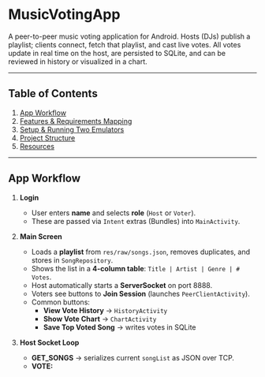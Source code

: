 # MusicVotingApp

A peer-to-peer music voting application for Android. Hosts (DJs) publish a playlist; clients connect, fetch that playlist, and cast live votes. All votes update in real time on the host, are persisted to SQLite, and can be reviewed in history or visualized in a chart.

---

## Table of Contents

1. [App Workflow](#app-workflow)  
2. [Features & Requirements Mapping](#features--requirements-mapping)  
3. [Setup & Running Two Emulators](#setup--running-two-emulators)  
4. [Project Structure](#project-structure)  
5. [Resources](#resources)  

---

## App Workflow

1. **Login**  
   - User enters **name** and selects **role** (`Host` or `Voter`).  
   - These are passed via `Intent` extras (Bundles) into `MainActivity`.

2. **Main Screen**  
   - Loads a **playlist** from `res/raw/songs.json`, removes duplicates, and stores in `SongRepository`.  
   - Shows the list in a **4-column table**: `Title | Artist | Genre | # Votes`.  
   - Host automatically starts a **ServerSocket** on port 8888.  
   - Voters see buttons to **Join Session** (launches `PeerClientActivity`).  
   - Common buttons:  
     - **View Vote History** → `HistoryActivity`  
     - **Show Vote Chart** → `ChartActivity`  
     - **Save Top Voted Song** → writes votes in SQLite  

3. **Host Socket Loop**  
   - **GET_SONGS** → serializes current `songList` as JSON over TCP.  
   - **VOTE:<title>:<voter>** → host parses, calls `Song.vote(voter)`, writes each vote to SQLite, then calls `adapter.notifyDataSetChanged()` to refresh the table.

4. **Client Screen**  
   - Enter host IP, tap **Join Session** → sends `GET_SONGS`, parses JSON, populates `ListView` in single-choice mode.  
   - Select one song, then tap **Confirm Vote** → sends `VOTE:<title>:<username>`.  
   - Optional polling can refresh the list every few seconds.

5. **HistoryActivity**  
   - Reads from SQLite table `votes(title, artist, voter)`, displays each vote in a scrollable log.  
   - **Clear History** button deletes all records.

6. **ChartActivity**  
   - Uses MPAndroidChart to render a bar chart of current vote counts from the live `songList`.  
   - **Reload Chart** button redraws with fresh data.

---

## Features & Requirements Mapping

| Req. # | Requirement                                                                                               | Implementation                                                                        |
|:------:|:----------------------------------------------------------------------------------------------------------|:--------------------------------------------------------------------------------------|
| 1      | Classes with ≥4 fields, including a `List<>` field; operations on that list                               | `Song { title, artist, genre, List<String> voters }`; `vote()`, `hasVoted()`, scans. |
| 2      | Informational messages                                                                                   | Toasts for errors, confirmations, “Hosting…”, “Joined session…”, etc.                 |
| 3      | ≥4 Activities                                                                                            | `LoginActivity`, `MainActivity`, `PeerHostActivity` / socket in-host, `PeerClientActivity`, `HistoryActivity`, `ChartActivity`. |
| 4      | Transfer of params via Bundles                                                                            | `Intent.putExtra("username",…)`, `putExtra("role",…)` passed through all activities.  |
| 5      | Data retrieval & validation (input, simple & logical, explanatory errors)                                 | Checks for empty username, role, IP, song selection; toasts explain each error.       |
| 6      | Display list; handle selection; custom adapter with ≥3 controls                                          | Host & client both use `ListView`; client uses single-choice. `SongAdapter` with 4 `TextView`s. |
| 7      | Activity styling                                                                                         | Consistent padding, weights, color-coded buttons, symmetry across screens.            |
| 8      | Graphical data representation                                                                            | MPAndroidChart bar chart in `ChartActivity`.                                          |
| 9      | Network fetch & parse JSON (async)                                                                       | TCP socket on port 8888: `GET_SONGS` & `VOTE:` messages; JSON parsing with `org.json`; background `Thread`. |
| 10     | SQLite persistence (insert, select, display)                                                             | `VoteDBHelper` with `insertVote()`, `getAllVotes()`, displayed in `HistoryActivity`.   |

---

## Setup & Running Two Emulators

1. **Start two emulators** in Android Studio (e.g. AVD-5554 and AVD-5556).  
2. **Launch** `PeerHostActivity` on emulator-5554.  
3. On your dev machine’s terminal:

   ```bash
   adb devices
   # Identify the host emulator serial, e.g. emulator-5554
   adb -s emulator-5554 emu redir add tcp:8888:8888
4. On emulator-5555, open PeerClientActivity and enter host ip 10.0.2.2 and then tap Join Session -> Vote.
4. To remove the forward:
   ```bash
   adb -s emulator-5554 emu redir remove tcp:8888:8888
